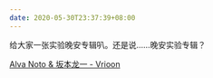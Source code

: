 ```yaml
---
date: 2020-05-30T23:37:39+08:00
---
```

给大家一张实验晚安专辑叭。还是说……晚安实验专辑？

[Alva Noto & 坂本龙一 - Vrioon](https://www.youtube.com/playlist?list=PLw_IkukIYEyr9TsbzlqMy-C9OUnNfeBN3)